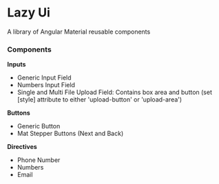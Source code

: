 # Lazy Ui

A library of Angular Material reusable components

### Components

**Inputs**
* Generic Input Field
* Numbers Input Field
* Single and Multi File Upload Field: Contains box area and button (set [style] attribute to either 'upload-button' or 'upload-area')

**Buttons**
* Generic Button
* Mat Stepper Buttons (Next and Back)

**Directives**
* Phone Number
* Numbers
* Email

